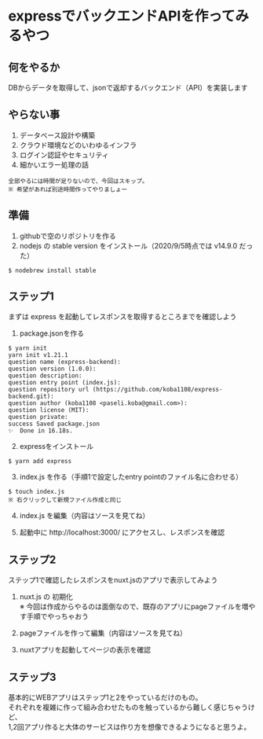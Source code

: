 # expressでバックエンドAPIを作ってみるやつ

## 何をやるか
DBからデータを取得して、jsonで返却するバックエンド（API）を実装します

## やらない事
1. データベース設計や構築
2. クラウド環境などのいわゆるインフラ
3. ログイン認証やセキュリティ
4. 細かいエラー処理の話
```
全部やるには時間が足りないので、今回はスキップ。
※ 希望があれば別途時間作ってやりましょー
```

## 準備
1. githubで空のリポジトリを作る
2. nodejs の stable version をインストール（2020/9/5時点では v14.9.0 だった）
```
$ nodebrew install stable
```

## ステップ1
まずは express を起動してレスポンスを取得するところまでを確認しよう

1. package.jsonを作る
```
$ yarn init
yarn init v1.21.1
question name (express-backend):
question version (1.0.0):
question description:
question entry point (index.js):
question repository url (https://github.com/koba1108/express-backend.git):
question author (koba1108 <paseli.koba@gmail.com>):
question license (MIT):
question private:
success Saved package.json
✨  Done in 16.18s.
```

2. expressをインストール
```
$ yarn add express
```

3. index.js を作る（手順1で設定したentry pointのファイル名に合わせる）
```
$ touch index.js
※ 右クリックして新規ファイル作成と同じ
```

4. index.js を編集（内容はソースを見てね）

5. 起動中に http://localhost:3000/ にアクセスし、レスポンスを確認

## ステップ2
ステップ1で確認したレスポンスをnuxt.jsのアプリで表示してみよう

1. nuxt.js の 初期化<br>
※ 今回は作成からやるのは面倒なので、既存のアプリにpageファイルを増やす手順でやっちゃおう

2. pageファイルを作って編集（内容はソースを見てね）

3. nuxtアプリを起動してページの表示を確認

## ステップ3
基本的にWEBアプリはステップ1と2をやっているだけのもの。<br>
それぞれを複雑に作って組み合わせたものを触っているから難しく感じちゃうけど、<br>
1,2回アプリ作ると大体のサービスは作り方を想像できるようになると思うよ。

